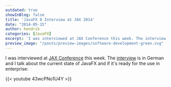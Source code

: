 ```yaml
---
outdated: true
showInBlog: false
title: 'JavaFX 8 Interview at JAX 2014'
date: "2014-05-15"
author: hendrik
categories: [JavaFX]
excerpt: 'I was interviewed at JAX Conference this week. The interview is in German and I talk about the current state of JavaFX and if it''s ready for the use in enterprise.'
preview_image: "/posts/preview-images/software-development-green.svg"
---
```

I was interviewed at [JAX Conference](http://jax.de/2014/) this week. The [interview](http://jaxenter.de/videos/JavaFX-8-wo-stehen-wir-wo-geht-hin-173516) is in German and I talk about the current state of JavaFX and if it's ready for the use in enterprise:

{{< youtube 43wcPNo1U4Y >}}


